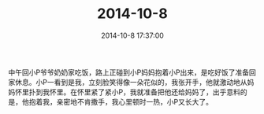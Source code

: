﻿---
title: "2014-10-8"
date: 2014-10-8 17:37:00
tags:
categories: 爸爸
---
中午回小P爷爷奶奶家吃饭，路上正碰到小P妈妈抱着小P出来，是吃好饭了准备回家休息。小P一看到是我，立刻脸笑得像一朵花似的，我张开手，他就激动地从妈妈怀里扑到我怀里。在怀里紧了紧小P，我就准备把他还给妈妈了，出乎意料的是，他抱着我，亲密地不肯撒手，我心里顿时一热，小P又长大了。​​
